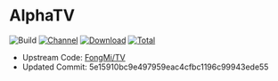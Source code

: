 # AlphaTV

![Build](https://shields.io/github/workflow/status/o0HalfLife0o/AlphaTV/Test?logo=github&label=Build)
[![Channel](https://img.shields.io/badge/Follow-Telegram-blue.svg?logo=telegram)](https://t.me/FongMi_TV)
[![Download](https://img.shields.io/github/v/release/o0HalfLife0o/AlphaTV?color=orange&logoColor=orange&label=Download&logo=DocuSign)](https://github.com/o0HalfLife0o/AlphaTV/releases/latest) 
[![Total](https://shields.io/github/downloads/o0HalfLife0o/AlphaTV/total?logo=Bookmeter&label=Counts&logoColor=yellow&color=yellow)](https://github.com/o0HalfLife0o/AlphaTV/releases)

+ Upstream Code: [FongMi/TV](https://github.com/FongMi/TV)
+ Updated Commit: 5e15910bc9e497959eac4cfbc1196c99943ede55
